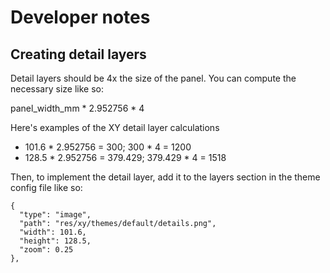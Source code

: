 # Developer notes

## Creating detail layers

Detail layers should be 4x the size of the panel.  You can compute the necessary size like so:

panel_width_mm * 2.952756 * 4

Here's examples of the XY detail layer calculations
* 101.6 * 2.952756 = 300;  300 * 4 = 1200
* 128.5 * 2.952756 = 379.429;  379.429 * 4 = 1518

Then, to implement the detail layer, add it to the layers section in the theme config file like so:

````
{
  "type": "image",
  "path": "res/xy/themes/default/details.png",
  "width": 101.6,
  "height": 128.5,
  "zoom": 0.25
},
````
